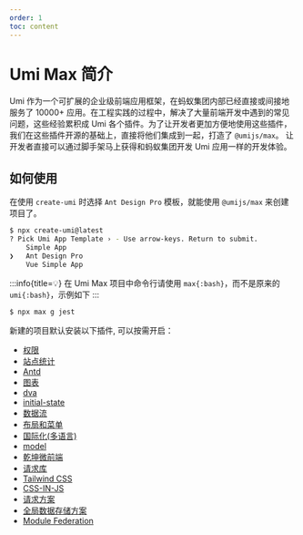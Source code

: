 ```yaml
---
order: 1
toc: content
---
```

# Umi Max 简介

Umi 作为一个可扩展的企业级前端应用框架，在蚂蚁集团内部已经直接或间接地服务了 10000+ 应用。在工程实践的过程中，解决了大量前端开发中遇到的常见问题，这些经验累积成 Umi 各个插件。为了让开发者更加方便地使用这些插件，我们在这些插件开源的基础上，直接将他们集成到一起，打造了 `@umijs/max`。 让开发者直接可以通过脚手架马上获得和蚂蚁集团开发 Umi 应用一样的开发体验。

## 如何使用

在使用 `create-umi` 时选择 `Ant Design Pro` 模板，就能使用 `@umijs/max` 来创建项目了。

```bash {4}
$ npx create-umi@latest
? Pick Umi App Template › - Use arrow-keys. Return to submit.
    Simple App
❯   Ant Design Pro
    Vue Simple App
```

:::info{title=💡}
在 Umi Max 项目中命令行请使用 `max{:bash}`，而不是原来的 `umi{:bash}`，示例如下
:::

```bash /max/
$ npx max g jest
```

新建的项目默认安装以下插件, 可以按需开启：

- [权限](./access)
- [站点统计](./analytics)
- [Antd](./antd)
- [图表](./charts)
- [dva](./dva)
- [initial-state](./data-flow#全局初始状态)
- [数据流](./data-flow)
- [布局和菜单](./layout-menu)
- [国际化(多语言)](./i18n)
- [model](./data-flow)
- [乾坤微前端](./micro-frontend)
- [请求库](./request)
- [Tailwind CSS](./tailwindcss)
- [CSS-IN-JS](./styled-components)
- [请求方案](./react-query)
- [全局数据存储方案](./valtio)
- [Module Federation](./mf)
